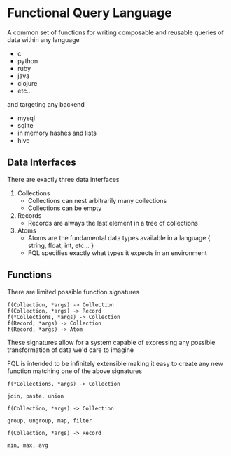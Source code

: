 # Functional Query Language

A common set of functions for writing composable and reusable queries of data within any language

- c
- python
- ruby
- java
- clojure
- etc...

and targeting any backend

- mysql
- sqlite
- in memory hashes and lists
- hive

## Data Interfaces

There are exactly three data interfaces

1. Collections
   - Collections can nest arbitrarily many collections
   - Collections can be empty
2. Records
   - Records are always the last element in a tree of collections
3. Atoms
   - Atoms are the fundamental data types available in a language { string, float, int, etc... }
   - FQL specifies exactly what types it expects in an environment

## Functions

There are limited possible function signatures

```
f(Collection, *args) -> Collection
f(Collection, *args) -> Record
f(*Collections, *args) -> Collection
f(Record, *args) -> Collection
f(Record, *args) -> Atom
```

These signatures allow for a system capable of expressing any possible transformation of data we'd care to imagine

FQL is intended to be infinitely extensible making it easy to create any new function matching one of the above signatures

```
f(*Collections, *args) -> Collection

join, paste, union
```

```
f(Collection, *args) -> Collection

group, ungroup, map, filter
```

```
f(Collection, *args) -> Record

min, max, avg
```

